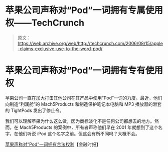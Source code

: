 # 苹果公司声称对“Pod”一词拥有专属使用权——TechCrunch

> 原文：<https://web.archive.org/web/http://techcrunch.com/2006/08/15/apple-claims-exclusive-use-to-the-word-pod/>

# 苹果公司声称对“Pod”一词拥有专有使用权

苹果公司一直在加大打击其他公司在其产品中使用“Pod”一词的力度。最近，他们向制造“利润舱”的 Mach5Products 和制造保护笔记本电脑和 MP3 播放器的滑套的 TightPods 发出了停止令。

我们可以理解苹果为什么这么做，因为商标淡化不是任何公司都想去的地方。然而，在 Mach5Products 的案例中，所有者声称他们早在 2001 年就想到了这个名字，在他们听说 iPod 这个名字之前。但这会有所不同吗？大概不会。

[苹果声称对“Pod”一词拥有合法权利](https://web.archive.org/web/20220111234818/http://www.ft.com/cms/s/859887f2-2be6-11db-a7e1-0000779e2340.html)【金融时报】